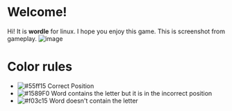 # Welcome!
Hi! It is **wordle** for linux. I hope you enjoy this game. This is screenshot from gameplay.
![image](https://user-images.githubusercontent.com/72090354/162289009-0a9b4c5a-d48a-4e24-8b0f-579c7facad71.png)

# Color rules
 - ![#55ff15](https://via.placeholder.com/15/c5f015/000000?text=+) Correct Position
 - ![#1589F0](https://via.placeholder.com/15/1589F0/000000?text=+) Word contains the letter but it is in the incorrect position
 - ![#f03c15](https://via.placeholder.com/15/f03c15/000000?text=+) Word doesn't contain the letter
